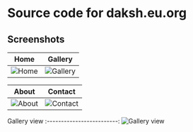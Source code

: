 # Source code for daksh.eu.org

## Screenshots
Home             |  Gallery
:-------------------------:|:-------------------------:
![Home](https://i.imgur.com/t7QHVaL.png)  |  ![Gallery](https://i.imgur.com/FjPgCbL.png)

About             |  Contact
:-------------------------:|:-------------------------:
![About](https://i.imgur.com/GPr9IOh.png)  |  ![Contact](https://i.imgur.com/ONxGU44.png)

Gallery view 
:-------------------------:
![Gallery view](https://i.imgur.com/X8PEeze.png)
